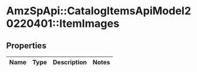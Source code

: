 # AmzSpApi::CatalogItemsApiModel20220401::ItemImages

## Properties
Name | Type | Description | Notes
------------ | ------------- | ------------- | -------------

